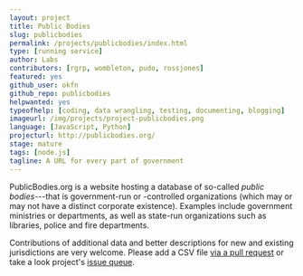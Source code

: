 ```yaml
---
layout: project
title: Public Bodies
slug: publicbodies
permalink: /projects/publicbodies/index.html
type: [running service]
author: Labs
contributors: [rgrp, wombleton, pudo, rossjones]
featured: yes
github_user: okfn
github_repo: publicbodies
helpwanted: yes
typeofhelp: [coding, data wrangling, testing, documenting, blogging]
imageurl: /img/projects/project-publicbodies.png
language: [JavaScript, Python]
projecturl: http://publicbodies.org/
stage: mature
tags: [node.js]
tagline: A URL for every part of government
---
```


PublicBodies.org is a website hosting a database of so-called *public
bodies*---that is government-run or -controlled organizations (which
may or may not have a distinct corporate existence). Examples include
government ministries or departments, as well as state-run
organizations such as libraries, police and fire departments.

Contributions of additional data and better descriptions for new and
existing jurisdictions are very welcome.  Please add a CSV file [via a
pull request](https://github.com/okfn/publicbodies#contribute-data) or
take a look project's [issue queue](https://github.com/okfn/publicbodies/issues).
